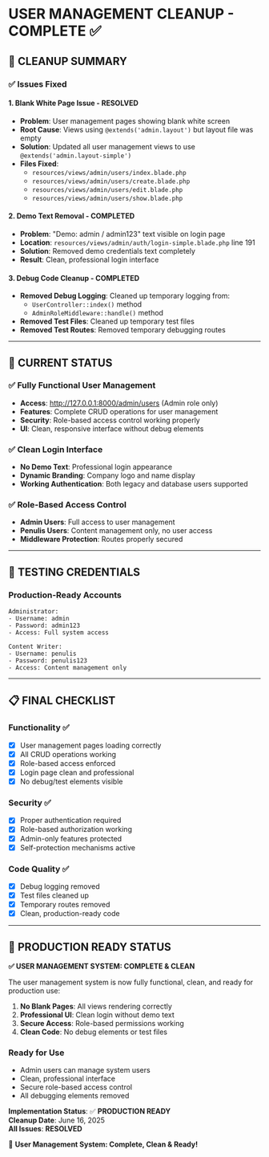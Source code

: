 # USER MANAGEMENT CLEANUP - COMPLETE ✅

## 🧹 CLEANUP SUMMARY

### ✅ **Issues Fixed**

#### **1. Blank White Page Issue - RESOLVED**
- **Problem**: User management pages showing blank white screen
- **Root Cause**: Views using `@extends('admin.layout')` but layout file was empty
- **Solution**: Updated all user management views to use `@extends('admin.layout-simple')`
- **Files Fixed**:
  - `resources/views/admin/users/index.blade.php`
  - `resources/views/admin/users/create.blade.php`
  - `resources/views/admin/users/edit.blade.php`
  - `resources/views/admin/users/show.blade.php`

#### **2. Demo Text Removal - COMPLETED**
- **Problem**: "Demo: admin / admin123" text visible on login page
- **Location**: `resources/views/admin/auth/login-simple.blade.php` line 191
- **Solution**: Removed demo credentials text completely
- **Result**: Clean, professional login interface

#### **3. Debug Code Cleanup - COMPLETED**
- **Removed Debug Logging**: Cleaned up temporary logging from:
  - `UserController::index()` method
  - `AdminRoleMiddleware::handle()` method
- **Removed Test Files**: Cleaned up temporary test files
- **Removed Test Routes**: Removed temporary debugging routes

---

## 🎯 **CURRENT STATUS**

### ✅ **Fully Functional User Management**
- **Access**: http://127.0.0.1:8000/admin/users (Admin role only)
- **Features**: Complete CRUD operations for user management
- **Security**: Role-based access control working properly
- **UI**: Clean, responsive interface without debug elements

### ✅ **Clean Login Interface**
- **No Demo Text**: Professional login appearance
- **Dynamic Branding**: Company logo and name display
- **Working Authentication**: Both legacy and database users supported

### ✅ **Role-Based Access Control**
- **Admin Users**: Full access to user management
- **Penulis Users**: Content management only, no user access
- **Middleware Protection**: Routes properly secured

---

## 🧪 **TESTING CREDENTIALS**

### **Production-Ready Accounts**
```
Administrator:
- Username: admin
- Password: admin123
- Access: Full system access

Content Writer:
- Username: penulis  
- Password: penulis123
- Access: Content management only
```

---

## 📋 **FINAL CHECKLIST**

### **Functionality ✅**
- [x] User management pages loading correctly
- [x] All CRUD operations working
- [x] Role-based access enforced
- [x] Login page clean and professional
- [x] No debug/test elements visible

### **Security ✅**
- [x] Proper authentication required
- [x] Role-based authorization working
- [x] Admin-only features protected
- [x] Self-protection mechanisms active

### **Code Quality ✅**
- [x] Debug logging removed
- [x] Test files cleaned up
- [x] Temporary routes removed
- [x] Clean, production-ready code

---

## 🚀 **PRODUCTION READY STATUS**

**✅ USER MANAGEMENT SYSTEM: COMPLETE & CLEAN**

The user management system is now fully functional, clean, and ready for production use:

1. **No Blank Pages**: All views rendering correctly
2. **Professional UI**: Clean login without demo text
3. **Secure Access**: Role-based permissions working
4. **Clean Code**: No debug elements or test files

### **Ready for Use**
- Admin users can manage system users
- Clean, professional interface
- Secure role-based access control
- All debugging elements removed

**Implementation Status**: ✅ **PRODUCTION READY**  
**Cleanup Date**: June 16, 2025  
**All Issues**: **RESOLVED**

🎉 **User Management System: Complete, Clean & Ready!**
